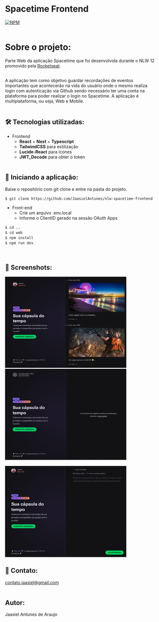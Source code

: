 # Spacetime Frontend <br>
[![NPM](https://img.shields.io/npm/l/react)](https://github.com/JaasielAntunes/nlw-spacetime-frontend/blob/main/LICENSE)
<br> <br>

# Sobre o projeto:
Parte Web da aplicação Spacetime que foi desenvolvida durante o NLW 12 promovido pela [Rocketseat](https://rocketseat.com.br "Site da Rocketseat").
<br> <br>

A aplicação tem como objetivo guardar recordações de eventos importantes que acontecerão na vida do usuário onde o mesmo realiza login com autenticação via Github
sendo necessário ter uma conta na plataforma para poder realizar o login no Spacetime. A aplicação é multiplataforma, ou seja, Web e Mobile.
<br> <br>

## :hammer_and_wrench: Tecnologias utilizadas:
* Frontend
  * __React__ + __Next__ + __Typescript__
  * __TailwindCSS__ para estilização
  * __Lucide-React__ para ícones
  * __JWT_Decode__ para obter o token
<br> <br>

## :car: Iniciando a aplicação:
Baixe o repositório com git clone e entre na pasta do projeto.
```bash
$ git clone https://github.com/JaasielAntunes/nlw-spacetime-frontend
```
* Front-end
  * Crie um arquivo .env.local
  * Informe o ClientID gerado na sessão OAuth Apps
```bash
$ cd ..
$ cd web
$ npm install
$ npm run dev
```
<br>

## :camera_flash: Screenshots:
<div>
    <img width="400" height="300" src="screenshots/img1.png">
    <img width="400" height="300" src="screenshots/img2.png">
</div>

<br>

<div>
    <img width="400" height="300" src="screenshots/img3.png">
</div>

## :email: Contato:
contato.jaasiel@gmail.com
<br> <br>

## Autor:
Jaasiel Antunes de Araujo
